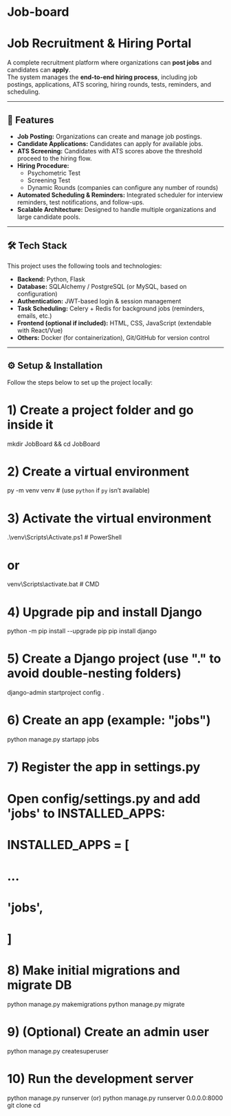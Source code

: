 # Job-board

# Job Recruitment & Hiring Portal

A complete recruitment platform where organizations can **post jobs** and candidates can **apply**.  
The system manages the **end-to-end hiring process**, including job postings, applications, ATS scoring, hiring rounds, tests, reminders, and scheduling.

---

## 🚀 Features

- **Job Posting:** Organizations can create and manage job postings.  
- **Candidate Applications:** Candidates can apply for available jobs.  
- **ATS Screening:** Candidates with ATS scores above the threshold proceed to the hiring flow.  
- **Hiring Procedure:**
  - Psychometric Test  
  - Screening Test  
  - Dynamic Rounds (companies can configure any number of rounds)  
- **Automated Scheduling & Reminders:** Integrated scheduler for interview reminders, test notifications, and follow-ups.  
- **Scalable Architecture:** Designed to handle multiple organizations and large candidate pools.  

---

## 🛠️ Tech Stack

This project uses the following tools and technologies:

- **Backend:** Python, Flask  
- **Database:** SQLAlchemy / PostgreSQL (or MySQL, based on configuration)  
- **Authentication:** JWT-based login & session management  
- **Task Scheduling:** Celery + Redis for background jobs (reminders, emails, etc.)  
- **Frontend (optional if included):** HTML, CSS, JavaScript (extendable with React/Vue)  
- **Others:** Docker (for containerization), Git/GitHub for version control  

---

## ⚙️ Setup & Installation

Follow the steps below to set up the project locally:

# 1) Create a project folder and go inside it
mkdir JobBoard && cd JobBoard

# 2) Create a virtual environment
py -m venv venv          # (use `python` if `py` isn’t available)

# 3) Activate the virtual environment
.\venv\Scripts\Activate.ps1    # PowerShell
# or
venv\Scripts\activate.bat      # CMD

# 4) Upgrade pip and install Django
python -m pip install --upgrade pip
pip install django

# 5) Create a Django project (use "." to avoid double-nesting folders)
django-admin startproject config .

# 6) Create an app (example: "jobs")
python manage.py startapp jobs

# 7) Register the app in settings.py
#   Open config/settings.py and add 'jobs' to INSTALLED_APPS:
#   INSTALLED_APPS = [
#       ...
#       'jobs',
#   ]

# 8) Make initial migrations and migrate DB
python manage.py makemigrations
python manage.py migrate

# 9) (Optional) Create an admin user
python manage.py createsuperuser

# 10) Run the development server
python manage.py runserver (or) python manage.py runserver 0.0.0.0:8000
git clone <your-repo-url>
cd <project-folder>
